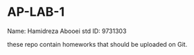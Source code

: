 # AP-LAB-1
Name:   Hamidreza Abooei
std ID: 9731303

these repo contain homeworks that should be uploaded on Git.
